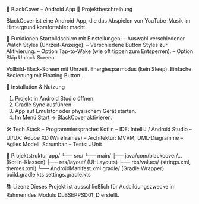 📱 BlackCover – Android App
📝 Projektbeschreibung

BlackCover ist eine Android-App, die das Abspielen von YouTube-Musik im Hintergrund komfortabler macht.

🎯 Funktionen
Startbildschirm mit Einstellungen:
– Auswahl verschiedener Watch Styles (Uhrzeit-Anzeige).
– Verschiedene Button Styles zur Aktivierung.
– Option Tap-to-Wake (wie oft tippen zum Entsperren).
– Option Skip Unlock Screen.

Vollbild-Black-Screen mit Uhrzeit.
Energiesparmodus (kein Sleep).
Einfache Bedienung mit Floating Button.

🚀 Installation & Nutzung
1. Projekt in Android Studio öffnen.
2. Gradle Sync ausführen.
3. App auf Emulator oder physischem Gerät starten.
4. Im Menü Start → BlackCover aktivieren.

🛠️ Tech Stack
– Programmiersprache: Kotlin
– IDE: IntelliJ / Android Studio
– UI/UX: Adobe XD (Wireframes)
– Architektur: MVVM, UML-Diagramme
– Agiles Modell: Scrumban
– Tests: JUnit

📂 Projektstruktur
app/
 └── src/
      └── main/
          ├── java/com/blackcover/… (Kotlin-Klassen)
          ├── res/layout/ (UI-Layouts)
          ├── res/values/ (strings.xml, themes.xml)
          └── AndroidManifest.xml
gradle/ (Gradle Wrapper)
build.gradle.kts
settings.gradle.kts

📚 Lizenz
Dieses Projekt ist ausschließlich für Ausbildungszwecke im Rahmen des Moduls DLBSEPPSD01_D erstellt.
